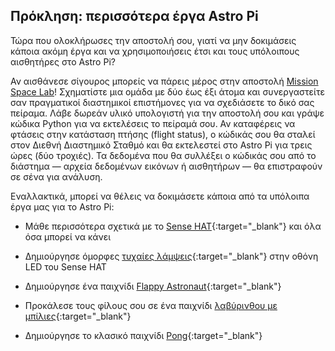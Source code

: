 ## Πρόκληση: περισσότερα έργα Astro Pi

Τώρα που ολοκλήρωσες την αποστολή σου, γιατί να μην δοκιμάσεις κάποια ακόμη έργα και να χρησιμοποιήσεις έτσι και τους υπόλοιπους αισθητήρες στο Astro Pi?

Αν αισθάνεσε σίγουρος μπορείς να πάρεις μέρος στην αποστολή [Mission Space Lab](https://astro-pi.org/missions/space-lab/)! Σχηματίστε μια ομάδα με δύο έως έξι άτομα και συνεργαστείτε σαν πραγματικοί διαστημικοί επιστήμονες για να σχεδιάσετε το δικό σας πείραμα. Λάβε δωρεάν υλικό υπολογιστή για την αποστολή σου και γράψε κώδικα Python για να εκτελέσεις το πείραμά σου. Αν καταφέρεις να φτάσεις στην κατάσταση πτήσης (flight status), ο κώδικάς σου θα σταλεί στον Διεθνή Διαστημικό Σταθμό και θα εκτελεστεί στο Astro Pi για τρεις ώρες (δύο τροχιές). Τα δεδομένα που θα συλλέξει ο κώδικάς σου από το διάστημα — αρχεία δεδομένων εικόνων ή αισθητήρων — θα επιστραφούν σε σένα για ανάλυση.

Εναλλακτικά, μπορεί να θέλεις να δοκιμάσετε κάποια από τα υπόλοιπα έργα μας για το Astro Pi:

+ Μάθε περισσότερα σχετικά με το [Sense HAT](https://projects.raspberrypi.org/en/projects/getting-started-with-the-sense-hat){:target="_blank"} και όλα όσα μπορεί να κάνει

+ Δημιούργησε όμορφες [τυχαίες λάμψεις](https://projects.raspberrypi.org/en/projects/sense-hat-random-sparkles){:target="_blank"} στην οθόνη LED του Sense HAT

+ Δημιούργησε ένα παιχνίδι [Flappy Astronaut](https://projects.raspberrypi.org/en/projects/flappy-astronaut){:target="_blank"}

+ Προκάλεσε τους φίλους σου σε ένα παιχνίδι [λαβύρινθου με μπίλιες](https://projects.raspberrypi.org/en/projects/sense-hat-marble-maze){:target="_blank"}

+ Δημιούργησε το κλασικό παιχνίδι [Pong](https://projects.raspberrypi.org/en/projects/sense-hat-pong){:target="_blank"}